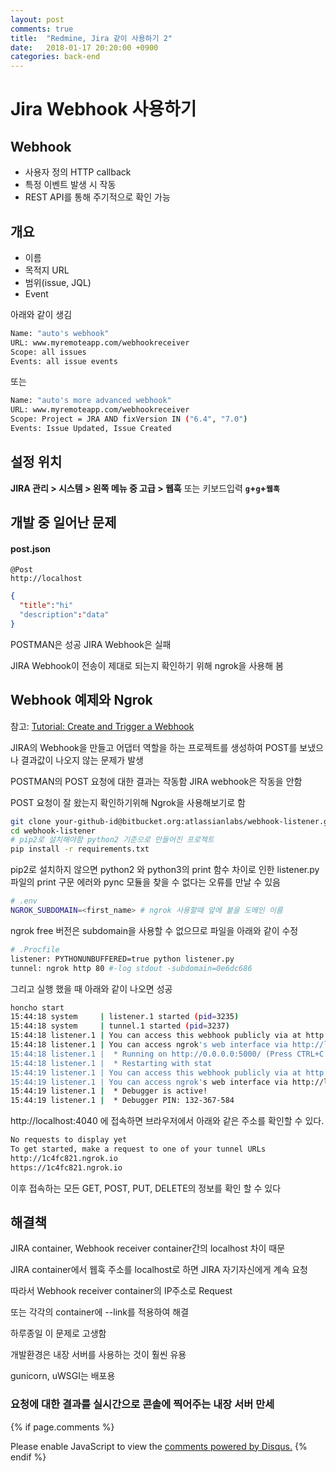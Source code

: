```yaml
---
layout: post
comments: true
title:  "Redmine, Jira 같이 사용하기 2"
date:   2018-01-17 20:20:00 +0900
categories: back-end
---
```

<!-- Global site tag (gtag.js) - Google Analytics -->
<script async src="https://www.googletagmanager.com/gtag/js?id=UA-112592786-1"></script>
<script>
  window.dataLayer = window.dataLayer || [];
  function gtag(){dataLayer.push(arguments);}
  gtag('js', new Date());

  gtag('config', 'UA-112592786-1');
</script>

# Jira Webhook 사용하기

## Webhook

- 사용자 정의 HTTP callback
- 특정 이벤트 발생 시 작동
- REST API를 통해 주기적으로 확인 가능

## 개요

- 이름
- 목적지 URL
- 범위(issue, JQL)
- Event

아래와 같이 생김

```Bash
Name: "auto's webhook"
URL: www.myremoteapp.com/webhookreceiver
Scope: all issues
Events: all issue events
```

또는

```Bash
Name: "auto's more advanced webhook"
URL: www.myremoteapp.com/webhookreceiver
Scope: Project = JRA AND fixVersion IN ("6.4", "7.0")
Events: Issue Updated, Issue Created
```

## 설정 위치

 **JIRA 관리 > 시스템 > 왼쪽 메뉴 중 고급 > 웹훅** 또는 키보드입력 **`g`+`g`+`웹훅`**

## 개발 중 일어난 문제

#### post.json

```http
@Post 
http://localhost
```

```json
{
  "title":"hi"
  "description":"data"
}
```

POSTMAN은 성공 JIRA Webhook은 실패

JIRA Webhook이 전송이 제대로 되는지 확인하기 위해 ngrok을 사용해 봄

## Webhook 예제와 Ngrok

참고: [Tutorial: Create and Trigger a Webhook](https://confluence.atlassian.com/bitbucket/tutorial-create-and-trigger-a-webhook-747606432.html)

JIRA의 Webhook을 만들고 어댑터 역할을 하는 프로젝트를 생성하여 POST를 보냈으나 결과값이 나오지 않는 문제가 발생

POSTMAN의 POST 요청에 대한 결과는 작동함	JIRA webhook은 작동을 안함

POST 요청이 잘 왔는지 확인하기위해 Ngrok을 사용해보기로 함

```Bash
git clone your-github-id@bitbucket.org:atlassianlabs/webhook-listener.git
cd webhook-listener
# pip2로 설치해야함 python2 기준으로 만들어진 프로젝트
pip install -r requirements.txt	
```

pip2로 설치하지 않으면 python2 와 python3의 print 함수 차이로 인한 listener.py 파일의 print 구문 에러와 pync 모듈을 찾을 수 없다는 오류를 만날 수 있음

```Bash
# .env
NGROK_SUBDOMAIN=<first_name> # ngrok 사용할때 앞에 붙을 도메인 이름
```

ngrok free 버전은 subdomain을 사용할 수 없으므로 파일을 아래와 같이 수정

```Bash
# .Procfile
listener: PYTHONUNBUFFERED=true python listener.py
tunnel: ngrok http 80 #-log stdout -subdomain=0e6dc686
```

그리고 실행 했을 때 아래와 같이 나오면 성공

```Bash
honcho start
15:44:18 system     | listener.1 started (pid=3235)
15:44:18 system     | tunnel.1 started (pid=3237)
15:44:18 listener.1 | You can access this webhook publicly via at http://mcauto.ngrok.io/webhook.
15:44:18 listener.1 | You can access ngrok's web interface via http://localhost:4040
15:44:18 listener.1 |  * Running on http://0.0.0.0:5000/ (Press CTRL+C to quit)
15:44:18 listener.1 |  * Restarting with stat
15:44:19 listener.1 | You can access this webhook publicly via at http://mcauto.ngrok.io/webhook.
15:44:19 listener.1 | You can access ngrok's web interface via http://localhost:4040
15:44:19 listener.1 |  * Debugger is active!
15:44:19 listener.1 |  * Debugger PIN: 132-367-584
```

http://localhost:4040 에 접속하면 브라우저에서 아래와 같은 주소를 확인할 수 있다.

```Bash
No requests to display yet
To get started, make a request to one of your tunnel URLs
http://1c4fc821.ngrok.io
https://1c4fc821.ngrok.io
```

이후 접속하는 모든 GET, POST, PUT, DELETE의 정보를 확인 할 수 있다



## 해결책

JIRA container, Webhook receiver container간의 localhost 차이 때문

JIRA container에서 웹훅 주소를 localhost로 하면 JIRA 자기자신에게 계속 요청

따라서 Webhook receiver container의 IP주소로 Request 

또는 각각의 container에 --link를 적용하여 해결



하루종일 이 문제로 고생함

개발환경은 내장 서버를 사용하는 것이 훨씬 유용

gunicorn, uWSGI는 배포용

### 요청에 대한 결과를 실시간으로 콘솔에 찍어주는 내장 서버 만세

<script id="dsq-count-scr" src="//mcautos-blog.disqus.com/count.js" async></script>
{% if page.comments %}
<div id="disqus_thread"></div>
<script>

/**
*  RECOMMENDED CONFIGURATION VARIABLES: EDIT AND UNCOMMENT THE SECTION BELOW TO INSERT DYNAMIC VALUES FROM YOUR PLATFORM OR CMS.
*  LEARN WHY DEFINING THESE VARIABLES IS IMPORTANT: https://disqus.com/admin/universalcode/#configuration-variables*/
/*
var disqus_config = function () {
this.page.url = PAGE_URL;  // Replace PAGE_URL with your page's canonical URL variable
this.page.identifier = PAGE_IDENTIFIER; // Replace PAGE_IDENTIFIER with your page's unique identifier variable
};
*/
(function() { // DON'T EDIT BELOW THIS LINE
var d = document, s = d.createElement('script');
s.src = 'https://mcautos-blog.disqus.com/embed.js';
s.setAttribute('data-timestamp', +new Date());
(d.head || d.body).appendChild(s);
})();
</script>
<noscript>Please enable JavaScript to view the <a href="https://disqus.com/?ref_noscript">comments powered by Disqus.</a></noscript>
{% endif %}